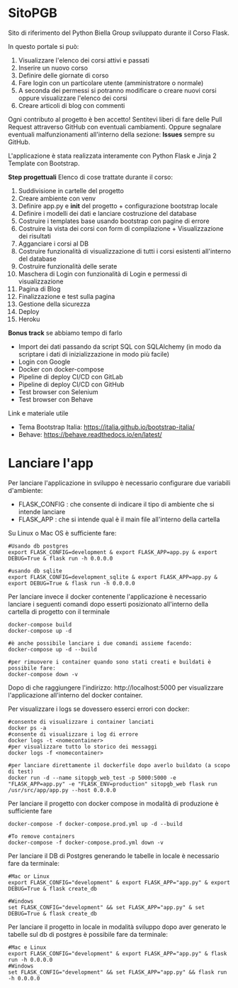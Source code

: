 # SitoPGB

Sito di riferimento del Python Biella Group sviluppato durante il Corso Flask.

In questo portale si può:
1. Visualizzare l'elenco dei corsi attivi e passati
2. Inserire un nuovo corso
3. Definire delle giornate di corso
4. Fare login con un particolare utente (amministratore o normale)
5. A seconda dei permessi si potranno modificare o creare nuovi corsi oppure visualizzare l'elenco dei corsi
6. Creare articoli di blog con commenti

Ogni contributo al progetto è ben accetto! Sentitevi liberi di fare delle Pull Request attraverso GitHub con eventuali cambiamenti.
Oppure segnalare eventuali malfunzionamenti all'interno della sezione: **Issues** sempre su GitHub.

L'applicazione è stata realizzata interamente con Python Flask e Jinja 2 Template con Bootstrap.

**Step progettuali**
Elenco di cose trattate durante il corso:

1. Suddivisione in cartelle del progetto
2. Creare ambiente con venv
3. Definire app.py e __init__ del progetto + configurazione bootstrap locale
4. Definire i modelli dei dati e lanciare costruzione del database
5. Costruire i templates base usando bootstrap con pagine di errore
6. Costruire la vista dei corsi con form di compilazione + Visualizzazione dei risultati
7. Agganciare i corsi al DB
8. Costruire funzionalità di visualizzazione di tutti i corsi esistenti all'interno del database
9. Costruire funzionalità delle serate
10. Maschera di Login con funzionalità di Login e permessi di visualizzazione
11. Pagina di Blog
12. Finalizzazione e test sulla pagina
13. Gestione della sicurezza
14. Deploy
15. Heroku

**Bonus track** se abbiamo tempo di farlo
- Import dei dati passando da script SQL con SQLAlchemy (in modo da scriptare i dati di inizializzazione in modo più facile)
- Login con Google
- Docker con docker-compose
- Pipeline di deploy CI/CD con GitLab
- Pipeline di deploy CI/CD con GitHub
- Test browser con Selenium
- Test browser con Behave

Link e materiale utile
- Tema Bootstrap Italia: https://italia.github.io/bootstrap-italia/
- Behave: https://behave.readthedocs.io/en/latest/
  

# Lanciare l'app

Per lanciare l'applicazione in sviluppo è necessario configurare due variabili d'ambiente:
- FLASK_CONFIG : che consente di indicare il tipo di ambiente che si intende lanciare
- FLASK_APP : che si intende qual è il main file all'interno della cartella

Su Linux o Mac OS è sufficiente fare:
```
#Usando db postgres
export FLASK_CONFIG=development & export FLASK_APP=app.py & export DEBUG=True & flask run -h 0.0.0.0

#usando db sqlite
export FLASK_CONFIG=development_sqlite & export FLASK_APP=app.py & export DEBUG=True & flask run -h 0.0.0.0
```

Per lanciare invece il docker contenente l'applicazione è necessario lanciare i seguenti comandi dopo esserti posizionato all'interno della cartella di progetto con il terminale
```
docker-compose build
docker-compose up -d

#è anche possibile lanciare i due comandi assieme facendo:
docker-compose up -d --build

#per rimuovere i container quando sono stati creati e buildati è possibile fare:
docker-compose down -v
```
Dopo di che raggiungere l'indirizzo: http://localhost:5000 per visualizzare l'applicazione all'interno del docker container.

Per visualizzare i logs se dovessero esserci errori con docker: 
```
#consente di visualizzare i container lanciati
docker ps -a
#consente di visualizzare i log di errore
docker logs -t <nomecontainer> 
#per visualizzare tutto lo storico dei messaggi
docker logs -f <nomecontainer>

#per lanciare direttamente il dockerfile dopo averlo buildato (a scopo di test)
docker run -d --name sitopgb_web_test -p 5000:5000 -e "FLASK_APP=app.py" -e "FLASK_ENV=production" sitopgb_web flask run /usr/src/app/app.py --host 0.0.0.0
```

Per lanciare il progetto con docker compose in modalità di produzione è sufficiente fare
```
docker-compose -f docker-compose.prod.yml up -d --build

#To remove containers
docker-compose -f docker-compose.prod.yml down -v
```

Per lanciare il DB di Postgres generando le tabelle in locale è necessario fare da terminale:
```
#Mac or Linux
export FLASK_CONFIG="development" & export FLASK_APP="app.py" & export DEBUG=True & flask create_db

#Windows
set FLASK_CONFIG="development" && set FLASK_APP="app.py" & set DEBUG=True & flask create_db

```

Per lanciare il progetto in locale in modalità sviluppo dopo aver generato le tabelle sul db di postgres è possibile fare da terminale:
```
#Mac e Linux
export FLASK_CONFIG="development" & export FLASK_APP="app.py" & flask run -h 0.0.0.0
#Windows
set FLASK_CONFIG="development" && set FLASK_APP="app.py" && flask run -h 0.0.0.0
```

